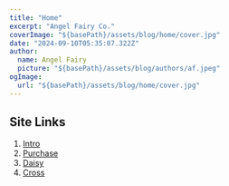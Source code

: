 ```yaml
---
title: "Home"
excerpt: "Angel Fairy Co."
coverImage: "${basePath}/assets/blog/home/cover.jpg"
date: "2024-09-10T05:35:07.322Z"
author:
  name: Angel Fairy
  picture: "${basePath}/assets/blog/authors/af.jpeg"
ogImage:
  url: "${basePath}/assets/blog/home/cover.jpg"
---
```


## Site Links

1.  [Intro](${basePath}/assets/blog/about)
2.  [Purchase](${basePath}/assets/blog/books)
3.  [Daisy](${basePath}/assets/blog/shop)
4.  [Cross](${basePath}/assets/blog/rubix-cube)

